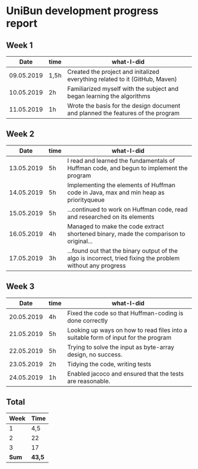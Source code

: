 #  UniBun development progress report

## Week 1

Date       | time | what-I-did |
-----------|------|--------|
09.05.2019 | 1,5h | Created the project and initalized everything related to it (GitHub, Maven) |
10.05.2019 | 2h   | Familiarized myself with the subject and began learning the algorithms | 
11.05.2019 | 1h   | Wrote the basis for the design document and planned the features of the program | 

## Week 2

Date       | time | what-I-did |
-----------|------|--------|
13.05.2019 | 5h | I read and learned the fundamentals of Huffman code, and begun to implement the program |
14.05.2019 | 5h | Implementing the elements of Huffman code in Java, max and min heap as priorityqueue |
15.05.2019 | 5h | ...continued to work on Huffman code, read and researched on its elements |
16.05.2019 | 4h | Managed to make the code extract shortened binary, made the comparison to original... |
17.05.2019 | 3h | ...found out that the binary output of the algo is incorrect, tried fixing the problem without any progress |

## Week 3

Date       | time | what-I-did |
-----------|------|--------|
20.05.2019 | 4h | Fixed the code so that Huffman-coding is done correctly |
21.05.2019 | 5h | Looking up ways on how to read files into a suitable form of input for the program |
22.05.2019 | 5h | Trying to solve the input as byte-array design, no success. |
23.05.2019 | 2h | Tidying the code, writing tests |
24.05.2019 | 1h | Enabled jacoco and ensured that the tests are reasonable. |




## Total

 Week   | Time     |
--------|----------|
 1      | 4,5      |
 2      | 22       |
 3      | 17
 **Sum** | **43,5** |
